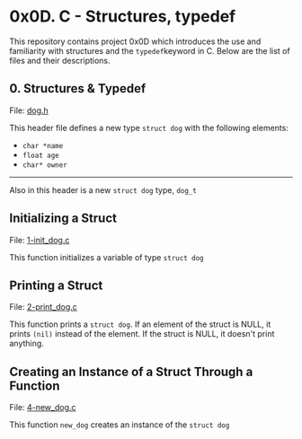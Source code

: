 # 0x0D. C - Structures, typedef
This repository contains project 0x0D which introduces the use and familiarity with structures and the ```typedef```keyword in C. Below are the list of files and their descriptions.

## 0. Structures & Typedef
File: [dog.h](https://github.com/fcantor/holbertonschool-low_level_programming/blob/master/0x0D-structures_typedef/dog.h)

This header file defines a new type ```struct dog``` with the following elements:
* ```char *name```
* ```float age```
* ```char* owner```

---

Also in this header is a new ```struct dog``` type, ```dog_t```

## Initializing a Struct
File: [1-init_dog.c](https://github.com/fcantor/holbertonschool-low_level_programming/blob/master/0x0D-structures_typedef/1-init_dog.c)

This function initializes a variable of type ```struct dog```

## Printing a Struct
File: [2-print_dog.c](https://github.com/fcantor/holbertonschool-low_level_programming/blob/master/0x0D-structures_typedef/2-print_dog.c)

This function prints a ```struct dog```. If an element of the struct is NULL, it prints ```(nil)``` instead of the element. If the struct is NULL, it doesn't print anything.

## Creating an Instance of a Struct Through a Function
File: [4-new_dog.c](https://github.com/fcantor/holbertonschool-low_level_programming/blob/master/0x0D-structures_typedef/4-new_dog.c)

This function ```new_dog``` creates an instance of the ```struct dog```